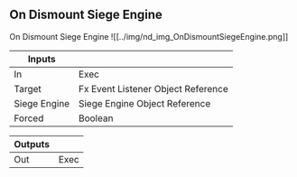 ## On Dismount Siege Engine
On Dismount Siege Engine
![[../img/nd_img_OnDismountSiegeEngine.png]]

|Inputs||
|--|--|
| In | Exec |
| Target | Fx Event Listener Object Reference |
| Siege Engine | Siege Engine Object Reference |
| Forced | Boolean |

|Outputs||
|--|--|
| Out | Exec |
